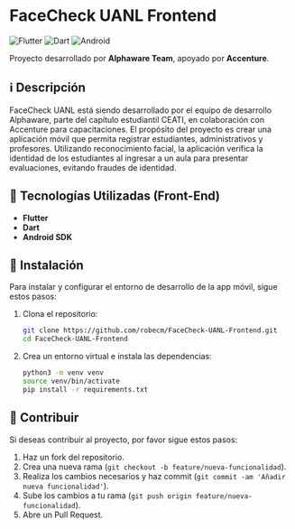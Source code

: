 # FaceCheck UANL Frontend  
![Flutter](https://img.shields.io/badge/Flutter-Framework-blue)
![Dart](https://img.shields.io/badge/Dart-2.0-success)
![Android](https://img.shields.io/badge/Platform-Android-green)

Proyecto desarrollado por **Alphaware Team**, apoyado por **Accenture**.

## ℹ️ Descripción  

FaceCheck UANL está siendo desarrollado por el equipo de desarrollo Alphaware, parte del capítulo estudiantil CEATI, en colaboración con Accenture para capacitaciones. El propósito del proyecto es crear una aplicación móvil que permita registrar estudiantes, administrativos y profesores. Utilizando reconocimiento facial, la aplicación verifica la identidad de los estudiantes al ingresar a un aula para presentar evaluaciones, evitando fraudes de identidad.

## 🚀 Tecnologías Utilizadas (Front-End)
- **Flutter**  
- **Dart**  
- **Android SDK**  

## 📖 Instalación  

Para instalar y configurar el entorno de desarrollo de la app móvil, sigue estos pasos:

1. Clona el repositorio:  
   ```bash
   git clone https://github.com/robecm/FaceCheck-UANL-Frontend.git 
   cd FaceCheck-UANL-Frontend  
   ```

2. Crea un entorno virtual e instala las dependencias:
   ```bash
   python3 -m venv venv
   source venv/bin/activate
   pip install -r requirements.txt
   ```

## 🧩 Contribuir

Si deseas contribuir al proyecto, por favor sigue estos pasos:

1. Haz un fork del repositorio.
2. Crea una nueva rama (`git checkout -b feature/nueva-funcionalidad`).
3. Realiza los cambios necesarios y haz commit (`git commit -am 'Añadir nueva funcionalidad'`).
4. Sube los cambios a tu rama (`git push origin feature/nueva-funcionalidad`).
5. Abre un Pull Request.
